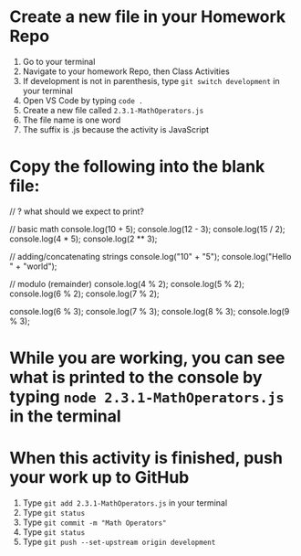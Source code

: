 # Create a new file in your Homework Repo
1. Go to your terminal
2. Navigate to your homework Repo, then Class Activities
3. If development is not in parenthesis, type `git switch development` in your terminal
4. Open VS Code by typing `code .`
5. Create a new file called `2.3.1-MathOperators.js`
  1. The file name is one word
  2. The suffix is .js because the activity is JavaScript

# Copy the following into the blank file:
// ? what should we expect to print?

// basic math
console.log(10 + 5);
console.log(12 - 3);
console.log(15 / 2);
console.log(4 * 5);
console.log(2 ** 3);

// adding/concatenating strings
console.log("10" + "5");
console.log("Hello " + "world");

// modulo (remainder)
console.log(4 % 2);
console.log(5 % 2);
console.log(6 % 2);
console.log(7 % 2);

console.log(6 % 3);
console.log(7 % 3);
console.log(8 % 3);
console.log(9 % 3);

# While you are working, you can see what is printed to the console by typing `node 2.3.1-MathOperators.js` in the terminal

# When this activity is finished, push your work up to GitHub
1. Type `git add 2.3.1-MathOperators.js` in your terminal
2. Type `git status`
3. Type `git commit -m "Math Operators"`
4. Type `git status`
5. Type `git push --set-upstream origin development`
